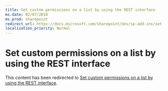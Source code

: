 ```yaml
---
title: Set custom permissions on a list by using the REST interface
ms.date: 02/07/2018
ms.prod: sharepoint
redirect_url: https://docs.microsoft.com/sharepoint/dev/sp-add-ins/set-custom-permissions-on-a-list-by-using-the-rest-interface/
localization_priority: Normal
---
```



# Set custom permissions on a list by using the REST interface

This content has been redirected to [Set custom permissions on a list by using the REST interface](../../sp-add-ins/set-custom-permissions-on-a-list-by-using-the-rest-interface.md).
